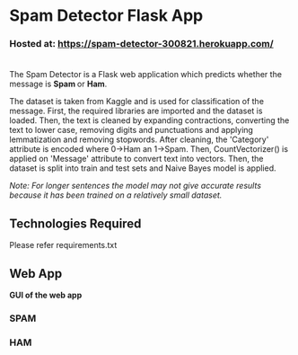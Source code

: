 # Spam Detector Flask App

### <b> Hosted at: </b> https://spam-detector-300821.herokuapp.com/ <br><br>

The Spam Detector is a Flask web application which predicts whether the message is <b> Spam </b> or <b> Ham</b>.

The dataset is taken from Kaggle and is used for classification of the message. First, the required libraries are imported and the dataset is loaded. Then, the text is cleaned by expanding contractions, converting the text to lower case, removing digits and punctuations and applying lemmatization and removing stopwords. After cleaning, the 'Category' attribute is encoded where 0->Ham an 1->Spam. Then, CountVectorizer() is applied on 'Message' attribute to convert text into vectors. Then, the dataset is split into train and test sets and Naive Bayes model is applied.

<i> Note: For longer sentences the model may not give accurate results because it has been trained on a relatively small dataset. </i>


## Technologies Required

Please refer requirements.txt


## Web App

<b> GUI of the web app </b>

### SPAM


### HAM

